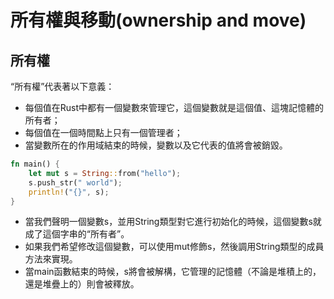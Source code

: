 # 所有權與移動\(ownership and move\)

## 所有權

“所有權”代表著以下意義：

* 每個值在Rust中都有一個變數來管理它，這個變數就是這個值、這塊記憶體的所有者；
* 每個值在一個時間點上只有一個管理者；
* 當變數所在的作用域結束的時候，變數以及它代表的值將會被銷毀。

```rust
fn main() {
    let mut s = String::from("hello");
    s.push_str(" world");
    println!("{}", s);
}
```

* 當我們聲明一個變數s，並用String類型對它進行初始化的時候，這個變數s就成了這個字串的“所有者”。
* 如果我們希望修改這個變數，可以使用mut修飾s，然後調用String類型的成員方法來實現。
* 當main函數結束的時候，s將會被解構，它管理的記憶體（不論是堆積上的，還是堆疊上的）則會被釋放。



